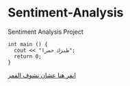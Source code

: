 # Sentiment-Analysis
Sentiment Analysis Project
```
int main () {
  cout << "طيزك حمرا";
  return 0;
}
```

[انقر هنا عشان تشوف القمر]([sama2004/Python#string-methods](https://scontent.fcai21-2.fna.fbcdn.net/v/t39.30808-6/438093065_1872517403171930_6973673947830510049_n.jpg?_nc_cat=109&ccb=1-7&_nc_sid=5f2048&_nc_ohc=lidV7j524TMQ7kNvgHH1PWT&_nc_ht=scontent.fcai21-2.fna&oh=00_AfA51Fdogl05cRoPbi1JlddsGdMgKUC44y_jXa8slC8ZLg&oe=662F7F5C))
